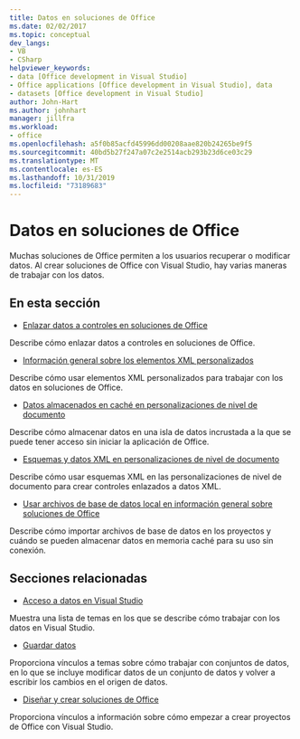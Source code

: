 ```yaml
---
title: Datos en soluciones de Office
ms.date: 02/02/2017
ms.topic: conceptual
dev_langs:
- VB
- CSharp
helpviewer_keywords:
- data [Office development in Visual Studio]
- Office applications [Office development in Visual Studio], data
- datasets [Office development in Visual Studio]
author: John-Hart
ms.author: johnhart
manager: jillfra
ms.workload:
- office
ms.openlocfilehash: a5f0b85acfd45996dd00208aae820b24265be9f5
ms.sourcegitcommit: 40bd5b27f247a07c2e2514acb293b23d6ce03c29
ms.translationtype: MT
ms.contentlocale: es-ES
ms.lasthandoff: 10/31/2019
ms.locfileid: "73189683"
---
```

# <a name="data-in-office-solutions"></a>Datos en soluciones de Office
  Muchas soluciones de Office permiten a los usuarios recuperar o modificar datos. Al crear soluciones de Office con Visual Studio, hay varias maneras de trabajar con los datos.

## <a name="in-this-section"></a>En esta sección
- [Enlazar datos a controles en soluciones de Office](../vsto/binding-data-to-controls-in-office-solutions.md)

 Describe cómo enlazar datos a controles en soluciones de Office.

- [Información general sobre los elementos XML personalizados](../vsto/custom-xml-parts-overview.md)

 Describe cómo usar elementos XML personalizados para trabajar con los datos en soluciones de Office.

- [Datos almacenados en caché en personalizaciones de nivel de documento](../vsto/cached-data-in-document-level-customizations.md)

 Describe cómo almacenar datos en una isla de datos incrustada a la que se puede tener acceso sin iniciar la aplicación de Office.

- [Esquemas y datos XML en personalizaciones de nivel de documento](../vsto/xml-schemas-and-data-in-document-level-customizations.md)

 Describe cómo usar esquemas XML en las personalizaciones de nivel de documento para crear controles enlazados a datos XML.

- [Usar archivos de base de datos local en información general sobre soluciones de Office](../vsto/using-local-database-files-in-office-solutions-overview.md)

 Describe cómo importar archivos de base de datos en los proyectos y cuándo se pueden almacenar datos en memoria caché para su uso sin conexión.

## <a name="related-sections"></a>Secciones relacionadas
- [Acceso a datos en Visual Studio](../data-tools/accessing-data-in-visual-studio.md)

 Muestra una lista de temas en los que se describe cómo trabajar con los datos en Visual Studio.

- [Guardar datos](../data-tools/save-data-back-to-the-database.md)

 Proporciona vínculos a temas sobre cómo trabajar con conjuntos de datos, en lo que se incluye modificar datos de un conjunto de datos y volver a escribir los cambios en el origen de datos.

- [Diseñar y crear soluciones de Office](../vsto/designing-and-creating-office-solutions.md)

 Proporciona vínculos a información sobre cómo empezar a crear proyectos de Office con Visual Studio.
